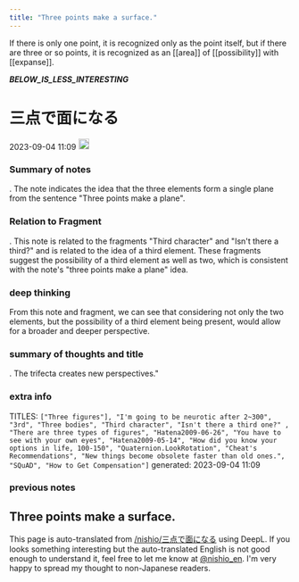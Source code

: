 ```yaml
---
title: "Three points make a surface."
---
```


If there is only one point, it is recognized only as the point itself, but if there are three or so points, it is recognized as an [[area]] of [[possibility]] with [[expanse]].


___BELOW_IS_LESS_INTERESTING___
# 三点で面になる
 2023-09-04 11:09 <img src='https://scrapbox.io/api/pages/nishio-en/omni/icon' alt='omni.icon' height="19.5"/>
### Summary of notes
.
The note indicates the idea that the three elements form a single plane from the sentence "Three points make a plane".

### Relation to Fragment
.
This note is related to the fragments "Third character" and "Isn't there a third?" and is related to the idea of a third element. These fragments suggest the possibility of a third element as well as two, which is consistent with the note's "three points make a plane" idea.

### deep thinking
From this note and fragment, we can see that considering not only the two elements, but the possibility of a third element being present, would allow for a broader and deeper perspective.

### summary of thoughts and title
.
The trifecta creates new perspectives."

### extra info
TITLES: `["Three figures"], "I'm going to be neurotic after 2~300", "3rd", "Three bodies", "Third character", "Isn't there a third one?" , "There are three types of figures", "Hatena2009-06-26", "You have to see with your own eyes", "Hatena2009-05-14", "How did you know your options in life, 100-150", "Quaternion.LookRotation", "Cheat's Recommendations", "New things become obsolete faster than old ones.", "SQuAD", "How to Get Compensation"]`
generated: 2023-09-04 11:09
### previous notes
Three points make a surface.
---
This page is auto-translated from [/nishio/三点で面になる](https://scrapbox.io/nishio/三点で面になる) using DeepL. If you looks something interesting but the auto-translated English is not good enough to understand it, feel free to let me know at [@nishio_en](https://twitter.com/nishio_en). I'm very happy to spread my thought to non-Japanese readers.